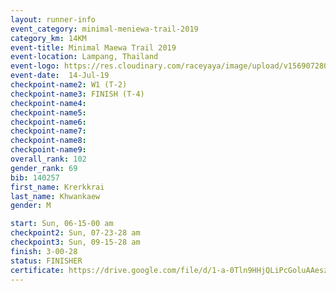 ```yaml
---
layout: runner-info 
event_category: minimal-meniewa-trail-2019 
category_km: 14KM 
event-title: Minimal Maewa Trail 2019 
event-location: Lampang, Thailand 
event-logo: https://res.cloudinary.com/raceyaya/image/upload/v1569072805/logo/minimal-trail_ktnvsp.jpg 
event-date:  14-Jul-19 
checkpoint-name2: W1 (T-2) 
checkpoint-name3: FINISH (T-4) 
checkpoint-name4: 
checkpoint-name5: 
checkpoint-name6: 
checkpoint-name7: 
checkpoint-name8: 
checkpoint-name9: 
overall_rank: 102
gender_rank: 69
bib: 140257
first_name: Krerkkrai
last_name: Khwankaew
gender: M

start: Sun, 06-15-00 am
checkpoint2: Sun, 07-23-28 am
checkpoint3: Sun, 09-15-28 am
finish: 3-00-28
status: FINISHER
certificate: https://drive.google.com/file/d/1-a-0Tln9HHjQLiPcGoluAAeszdoMinmI/view?usp=sharing
---
```

